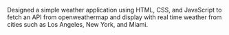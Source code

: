 Designed a simple weather application using HTML, CSS, and JavaScript to fetch an API from openweathermap and display with real time weather from cities such as Los Angeles, New York, and Miami. 
